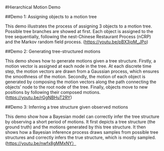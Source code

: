 #Hierarchical Motion Demo

##Demo 1: Assigning objects to a motion tree

This demo illustrates the process of assigning 3 objects to a motion tree. Possible tree branches are showed at first. Each object is assigned to the tree sequentially, following the nest-Chinese Restaurant Process (nCRP) and the Markov random field process. 
(https://youtu.be/pBX3joM_JPo)

##Demo 2: Generating tree-structured motions

This demo shows how to generate motions given a tree structure. Firstly, a motion vector is assigned at each node in the tree. At each discrete time step, the motion vectors are drawn from a Gaussian process, which ensures the smoothness of the motion. Secondly, the motion of each object is generated by composing the motion vectors along the path connecting the objects’ node to the root node of the tree. Finally, objects move to new positions by following their composed motions. 
(https://youtu.be/rGgNBHuT2RY)

##Demo 3: Inferring a tree structure given observed motions

This demo show how a Bayesian model can correctly infer the tree structure by observing a short period of motions. It first depicts a tree structure (the ground truth) and the motions generated by this tree structure. It then shows how a Bayesian inference process draws samples from possible tree structures and correctly infers the true structure, which is mostly sampled.
(https://youtu.be/nwfx8gMMxNY）